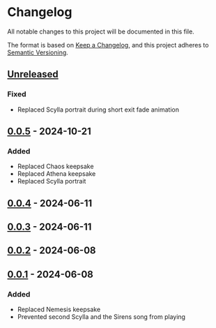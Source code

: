 # Changelog

All notable changes to this project will be documented in this file.

The format is based on [Keep a Changelog](https://keepachangelog.com/en/1.1.0/),
and this project adheres to [Semantic Versioning](https://semver.org/spec/v2.0.0.html).

## [Unreleased]

### Fixed
- Replaced Scylla portrait during short exit fade animation

## [0.0.5] - 2024-10-21

### Added
- Replaced Chaos keepsake
- Replaced Athena keepsake
- Replaced Scylla portrait

## [0.0.4] - 2024-06-11

## [0.0.3] - 2024-06-11

## [0.0.2] - 2024-06-08

## [0.0.1] - 2024-06-08

### Added
- Replaced Nemesis keepsake
- Prevented second Scylla and the Sirens song from playing

[unreleased]: https://github.com/ellomenop/Hades2-EyeSafe/compare/0.0.5...HEAD
[0.0.5]: https://github.com/ellomenop/Hades2-EyeSafe/compare/0.0.4...0.0.5
[0.0.4]: https://github.com/ellomenop/Hades2-EyeSafe/compare/0.0.3...0.0.4
[0.0.3]: https://github.com/ellomenop/Hades2-EyeSafe/compare/0.0.2...0.0.3
[0.0.2]: https://github.com/ellomenop/Hades2-EyeSafe/compare/0.0.1...0.0.2
[0.0.1]: https://github.com/ellomenop/Hades2-EyeSafe/compare/8f87b0929dd819ac453aace116ede947902ad1e1...0.0.1
